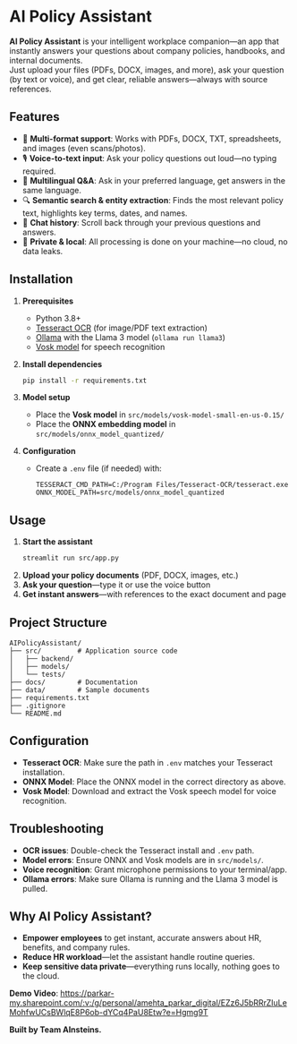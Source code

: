 # AI Policy Assistant

**AI Policy Assistant** is your intelligent workplace companion—an app that instantly answers your questions about company policies, handbooks, and internal documents.  
Just upload your files (PDFs, DOCX, images, and more), ask your question (by text or voice), and get clear, reliable answers—always with source references.

## Features

- 📁 **Multi-format support**: Works with PDFs, DOCX, TXT, spreadsheets, and images (even scans/photos).
- 🎙️ **Voice-to-text input**: Ask your policy questions out loud—no typing required.
- 💬 **Multilingual Q&A**: Ask in your preferred language, get answers in the same language.
- 🔍 **Semantic search & entity extraction**: Finds the most relevant policy text, highlights key terms, dates, and names.
- 📜 **Chat history**: Scroll back through your previous questions and answers.
- 🚀 **Private & local**: All processing is done on your machine—no cloud, no data leaks.

## Installation

1. **Prerequisites**
   - Python 3.8+
   - [Tesseract OCR](https://github.com/UB-Mannheim/tesseract/wiki) (for image/PDF text extraction)
   - [Ollama](https://ollama.com/) with the Llama 3 model (`ollama run llama3`)
   - [Vosk model](https://alphacephei.com/vosk/models) for speech recognition

2. **Install dependencies**
   ```bash
   pip install -r requirements.txt
   ```

3. **Model setup**
   - Place the **Vosk model** in `src/models/vosk-model-small-en-us-0.15/`
   - Place the **ONNX embedding model** in `src/models/onnx_model_quantized/`

4. **Configuration**
   - Create a `.env` file (if needed) with:
     ```
     TESSERACT_CMD_PATH=C:/Program Files/Tesseract-OCR/tesseract.exe
     ONNX_MODEL_PATH=src/models/onnx_model_quantized
     ```

## Usage

1. **Start the assistant**
   ```bash
   streamlit run src/app.py
   ```
2. **Upload your policy documents** (PDF, DOCX, images, etc.)
3. **Ask your question**—type it or use the voice button
4. **Get instant answers**—with references to the exact document and page

## Project Structure

```
AIPolicyAssistant/
├── src/         # Application source code
│   ├── backend/
│   ├── models/
│   └── tests/
├── docs/        # Documentation
├── data/        # Sample documents
├── requirements.txt
├── .gitignore
└── README.md
```

## Configuration

- **Tesseract OCR**: Make sure the path in `.env` matches your Tesseract installation.
- **ONNX Model**: Place the ONNX model in the correct directory as above.
- **Vosk Model**: Download and extract the Vosk speech model for voice recognition.

## Troubleshooting

- **OCR issues**: Double-check the Tesseract install and `.env` path.
- **Model errors**: Ensure ONNX and Vosk models are in `src/models/`.
- **Voice recognition**: Grant microphone permissions to your terminal/app.
- **Ollama errors**: Make sure Ollama is running and the Llama 3 model is pulled.

## Why AI Policy Assistant?

- **Empower employees** to get instant, accurate answers about HR, benefits, and company rules.
- **Reduce HR workload**—let the assistant handle routine queries.
- **Keep sensitive data private**—everything runs locally, nothing goes to the cloud.

**Demo Video**: https://parkar-my.sharepoint.com/:v:/g/personal/amehta_parkar_digital/EZz6J5bRRrZIuLeMohfwUCsBWlqE8P6ob-dYCq4PaU8Etw?e=Hgmg9T

**Built by Team AInsteins.**
